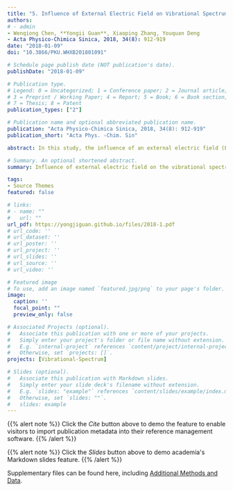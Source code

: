```yaml
---
title: "5. Influence of External Electric Field on Vibrational Spectrum of Imidazolium-Based Ionic Liquids Probed by Molecular Dynamics Simulation (Times cited = 4)"
authors:
# - admin
- Wenqiong Chen, **Yongii Guan**, Xiaoping Zhang, Youquan Deng
- Acta Physico-Chimica Sinica, 2018, 34(8): 912-919
date: "2018-01-09"
doi: "10.3866/PKU.WHXB201801091"

# Schedule page publish date (NOT publication's date).
publishDate: "2018-01-09"

# Publication type.
# Legend: 0 = Uncategorized; 1 = Conference paper; 2 = Journal article;
# 3 = Preprint / Working Paper; 4 = Report; 5 = Book; 6 = Book section;
# 7 = Thesis; 8 = Patent
publication_types: ["2"]

# Publication name and optional abbreviated publication name.
publication: "Acta Physico-Chimica Sinica, 2018, 34(8): 912-919"
publication_short: "Acta Phys. -Chim. Sin"

abstract: In this study, the influence of an external electric field (EEF) on the vibrational spectra of an imidazolium-based ionic liquid, 1-ethyl-3methylimidazolium hexfluorophosphate (EMIMPF$_{6}$), in the wavenumber range from 0 to 4000 cm$_{-1}$ was probed by molecular dynamics (MD) simulation at 350 K. The results showed that the experimentally obtained spectrum could be reproduced by the calculated vibrational bands (VBs) in the wavenumber range from 400 to 4000 cm$_{-1}$ using MD simulation without any EEF. When the EEF applied increased from 0 to 9 V·nm$_{-1}$, the VB intensities at 50.0 and 199.8 cm$_{-1}$ increased continuously and then tended to be saturated, while the VB intensities from 400 to 4000 cm$_{-1}$ decrease and eventually disappear. Moreover, the VB at 50.0 cm$_{-1}$ was red-shifted to ~16.7 cm$_{-1}$ and then increased to 33.3 cm$_{-1}$ as the EEF was increased from 0 to 2 and then to 3 V·nm$_{-1}$ and higher. The VB at 3396.6 cm$_{-1}$ was redshifted to ~16.7 cm$_{-1}$ and then increased to 33.3 cm$_{-1}$ as the EEF was increased from 0 to 3 and then to 4 V·nm$_{-1}$ and higher; however, the position of other VBs from 0 to 4000 cm$_{-1}$ remain almost unchanged. Based on further analysis of the simulation results and previously reported studies, for the VB at 50.0 cm$_{-1}$, the increasing EEF enhances the polarity between cations and anions; thus, the difference in dipole moment between the cations and the anions increases, which continually increases the VB intensity until saturation is reached. For the VB at 199.8 cm$_{-1}$, the increasing EEF intensifies the twisting of the ethyl chain, which enhances the VB intensity until saturation. For the other VBs from 400 to 4000 cm$_{-1}$, the increasing EEF makes the orientation of the cations and anions in EMIMPF$_{6}$ more consistent; thus, it can be conjectured that such consistent orientation may weaken the VB intensities and can even make them disappear. The redshift of VB at 50.0 cm$_{-1}$ may occur because the EEF breaks the distribution of the electrostatic field inside EMIMPF$_{6}$ and then weakens the interactions between cations and anions. The redshift of VB at 3396.6 cm$_{-1}$ may be attributed to the EEF weakening the stretching vibration of the hydrogen bonds formed between the N atoms and the acidic hydrogen atoms on the cationic imidazolium rings. The EEF does not change the positions of the other VBs because the inherent stretching, bending, and rocking vibration of functional groups are not affected by the EEF.

# Summary. An optional shortened abstract.
summary: Influence of external electric field on the vibrational spectra of EMIMPF$_{6}$ in range from 0 to 4000 cm$_{-1}$ is probed by molecular dynamics simulation at 350 K.

tags:
- Source Themes
featured: false

# links:
# - name: ""
#   url: ""
url_pdf: https://yongjiguan.github.io/files/2018-1.pdf
# url_code: ''
# url_dataset: ''
# url_poster: ''
# url_project: ''
# url_slides: ''
# url_source: ''
# url_video: ''

# Featured image
# To use, add an image named `featured.jpg/png` to your page's folder. 
image:
  caption: ''
  focal_point: ""
  preview_only: false

# Associated Projects (optional).
#   Associate this publication with one or more of your projects.
#   Simply enter your project's folder or file name without extension.
#   E.g. `internal-project` references `content/project/internal-project/index.md`.
#   Otherwise, set `projects: []`.
projects: [Vibrational-Spectrum]

# Slides (optional).
#   Associate this publication with Markdown slides.
#   Simply enter your slide deck's filename without extension.
#   E.g. `slides: "example"` references `content/slides/example/index.md`.
#   Otherwise, set `slides: ""`.
#   slides: example
---
```


{{% alert note %}}
Click the *Cite* button above to demo the feature to enable visitors to import publication metadata into their reference management software.
{{% /alert %}}

{{% alert note %}}
Click the *Slides* button above to demo academia's Markdown slides feature.
{{% /alert %}}

Supplementary files can be found here, including [Additional Methods and Data](http://www.whxb.pku.edu.cn/CN/10.3866/PKU.WHXB201801091).

